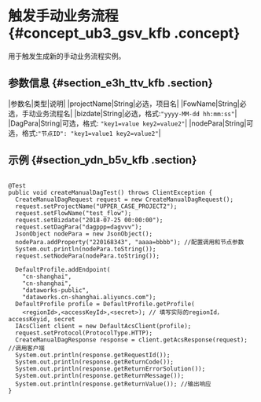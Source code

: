 # 触发手动业务流程 {#concept_ub3_gsv_kfb .concept}

用于触发生成新的手动业务流程实例。

## 参数信息 {#section_e3h_ttv_kfb .section}

|参数名|类型|说明|
|projectName|String|必选，项目名|
|FowName|String|必选，手动业务流程名|
|bizdate|String|必选，格式:`"yyyy-MM-dd hh:mm:ss"`|
|DagPara|String|可选，格式: `"key1=value key2=value2"`|
|nodePara|String|可选，格式:`"节点ID": "key1=value1 key2=value2"`|

## 示例 {#section_ydn_b5v_kfb .section}

```

@Test
public void createManualDagTest() throws ClientException { 
  CreateManualDagRequest request = new CreateManualDagRequest();
  request.setProjectName("UPPER_CASE_PROJECT2");
  request.setFlowName("test_flow");
  request.setBizdate("2018-07-25 00:00:00");
  request.setDagPara("dagppp=dagvvv");
  JsonObject nodePara = new JsonObject();
  nodePara.addProperty("220168343", "aaaa=bbbb"); //配置调用和节点参数
  System.out.println(nodePara.toString());
  request.setNodePara(nodePara.toString());

  DefaultProfile.addEndpoint(
    "cn-shanghai",
    "cn-shanghai",
    "dataworks-public",
    "dataworks.cn-shanghai.aliyuncs.com");
  DefaultProfile profile = DefaultProfile.getProfile(
    <regionId>,<accessKeyId>,<secret>); // 填写实际的regionId，accessKeyid, secret
  IAcsClient client = new DefaultAcsClient(profile);
  request.setProtocol(ProtocolType.HTTP);
  CreateManualDagResponse response = client.getAcsResponse(request); //调用客户端
  System.out.println(response.getRequestId());
  System.out.println(response.getReturnCode());
  System.out.println(response.getReturnErrorSolution());
  System.out.println(response.getReturnMessage());
  System.out.println(response.getReturnValue()); //输出响应
}
```

